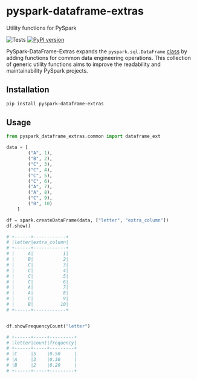 # pyspark-dataframe-extras
Utility functions for PySpark

![Tests](https://github.com/kentcz//pyspark-dataframe-extras/actions/workflows/tests.yml/badge.svg)
[![PyPI version](https://badge.fury.io/py/pyspark-dataframe-extras.svg)](https://badge.fury.io/py/pyspark-dataframe-extras)

PySpark-DataFrame-Extras expands the `pyspark.sql.DataFrame` [class](https://spark.apache.org/docs/latest/api/python/reference/api/pyspark.sql.DataFrame.html) by adding functions for common data engineering operations. This collection of generic utility functions aims to improve the readability and maintainability PySpark projects.

## Installation

```bash
pip install pyspark-dataframe-extras
```

## Usage

```python
from pyspark_dataframe_extras.common import dataframe_ext

data = [
        ("A", 1),
        ("B", 2),
        ("C", 3),
        ("C", 4),
        ("C", 5),
        ("C", 6),
        ("A", 7),
        ("A", 8),
        ("C", 9),
        ("B", 10)
    ]

df = spark.createDataFrame(data, ["letter", "extra_column"])
df.show()

# +------+------------+
# |letter|extra_column|
# +------+------------+
# |     A|           1|
# |     B|           2|
# |     C|           3|
# |     C|           4|
# |     C|           5|
# |     C|           6|
# |     A|           7|
# |     A|           8|
# |     C|           9|
# |     B|          10|
# +------+------------+


df.showFrequencyCount("letter")

# +------+-----+---------+
# |letter|count|frequency|
# +------+-----+---------+
# |C     |5    |0.50     |
# |A     |3    |0.30     |
# |B     |2    |0.20     |
# +------+-----+---------+
```
